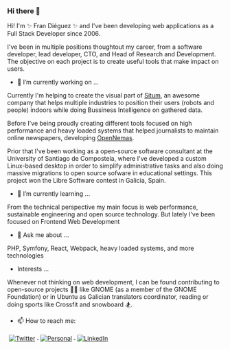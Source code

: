 ### Hi there 👋
Hi! I'm ✨ Fran Diéguez ✨ and I've been developing web applications as a 
Full Stack Developer since 2006. 

I've been in multiple positions thoughtout my career, from a software developer, lead developer, 
CTO, and Head of Research and Development. 
The objective on each project is to create useful tools that make 
impact on users.


- 🔭 I’m currently working on ...

Currently I'm helping to create the visual part of [Situm](https://www.situm.com), 
an awesome company that helps multiple industries to position their users 
(robots and people) indoors while doing Bussiness Intelligence on gathered data.

Before I've being proudly creating different tools focused on high performance 
and heavy loaded systems that helped journalists to maintain online newspapers, developing [OpenNemas](https://www.opennemas.com).

Prior that I've been working as a open-source software consultant at the 
University of Santiago de Compostela, where I've developed a custom Linux-based 
desktop in order to simplify administrative tasks and also doing massive 
migrations to open source sofware in educational settings. 
This project won the Libre Software contest in Galicia, Spain.

- 🌱 I’m currently learning ...

From the technical perspective my main focus is web performance, sustainable engineering and open source technology.
But lately I've been focused on Frontend Web Development

- 💬 Ask me about ...

PHP, Symfony, React, Webpack, heavy loaded systems, and more technologies

- Interests ...

Whenever not thinking on web development, I can be found contributing to
open-source projects 👨‍💻 like GNOME (as a member of the GNOME Foundation) 
or in Ubuntu as Galician translators coordinator, 
reading or doing sports like Crossfit and snowboard 🏂.

- 📫 How to reach me: 
<a href="https://twitter.com/frandieguez">
    <img src="https://raw.githubusercontent.com/MikeCodesDotNET/MikeCodesDotNET/a8abbf37441f3253f74ea255a47f289208d7568c/Resources/twitter.svg" alt="Twitter" style="vertical-align:top; margin:4px">
  </a>  
  <a href="https://www.frandieguez.dev">
    <img src="https://raw.githubusercontent.com/MikeCodesDotNET/MikeCodesDotNET/a8abbf37441f3253f74ea255a47f289208d7568c/Resources/personalBlog.svg" alt="Personal" style="vertical-align:top; margin:4px">
  </a>  
  <a href="https://www.linkedin.com/in/frandieguez/">
    <img src="https://raw.githubusercontent.com/MikeCodesDotNET/MikeCodesDotNET/a8abbf37441f3253f74ea255a47f289208d7568c/Resources/linkedIn.svg" alt="LinkedIn" style="vertical-align:top; margin:4px">
  </a>

